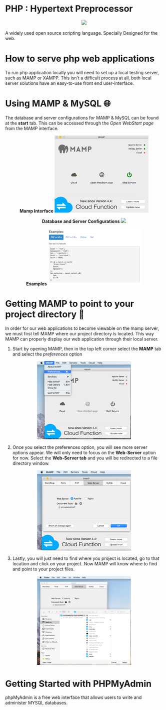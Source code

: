 # PHP : Hypertext Preprocessor

 <p align="center">
   <img height="200" src="https://github.com/ame-abdellatif/PHP/blob/master/readme-img/phpLogo.png">
 </p>

A widely used open source scripting language. Specially Designed for the web.

# How to serve php web applications
To run php application locally you will need to set up a local testing server,
such as MAMP or XAMPP. This isn't a difficult process at all, both local server
solutions have an easy-to-use front end user-interface.

# Using MAMP & MySQL :globe_with_meridians:

The database and server configurations for MAMP & MySQL can be found at the <strong>start</strong> tab.
This can be accessed through the <em>Open WebStart page</em> from the MAMP interface.


<p align="center">
<strong>Mamp Interface</strong>
  <img src="readme-img/MAMP-3.png" style="width:300px;">
</p>

<p align="center">
<strong>Database and Server Configurations</strong>
  <img height="250" src="https://github.com/ame-abdellatif/PHP/blob/master/readme-img/MAMP-1.png">
</p>

<p align="center">
<strong>Examples</strong>
  <img src="readme-img/MAMP-2.png" style="width:300px;">
</p>


# Getting MAMP to point to your project directory :file_folder:

In order for our web applications to become viewable on the mamp server, we must first tell MAMP where our project directory is located. This way MAMP can properly display our web application through their local server.

1. Start by opening MAMP, then in the top left corner select the <strong>MAMP</strong> tab and select the <em>preferences</em> option<br>

<p align="center">
  <img src="readme-img/mamp-preferences-step-1.png" style="width:300px;">
</p>

2. Once you select the preferences option, you will see more server options appear. We will only need to focus on the <strong>Web-Server</strong> option for now. Select the <strong>Web-Server tab</strong> and you will be redirected to a file directory window.

<p align="center">
  <img src="readme-img/mamp-preferences-step-2.png" style="width:300px;">
</p>

3. Lastly, you will just need to find where you project is located, go to that location and click on your project. Now MAMP will know where to find and point to your project files.

<p align="center">
  <img src="readme-img/mamp-preferences-step-3.png" style="width:300px;">
</p>

# Getting Started with PHPMyAdmin
phpMyAdmin is a free web interface that allows users to write and administer MYSQL databases.   
